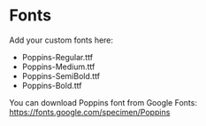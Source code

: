 # Fonts

Add your custom fonts here:
- Poppins-Regular.ttf
- Poppins-Medium.ttf
- Poppins-SemiBold.ttf
- Poppins-Bold.ttf

You can download Poppins font from Google Fonts: https://fonts.google.com/specimen/Poppins